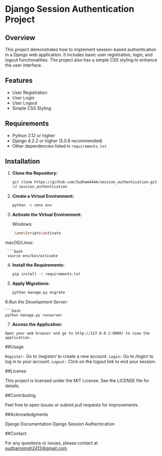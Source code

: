 # Django Session Authentication Project

## Overview

This project demonstrates how to implement session-based authentication in a Django web application. It includes basic user registration, login, and logout functionalities. The project also has a simple CSS styling to enhance the user interface.

## Features

- User Registration
- User Login
- User Logout
- Simple CSS Styling

## Requirements

- Python 3.12 or higher
- Django 4.2.2 or higher (5.0.8 recommended)
- Other dependencies listed in `requirements.txt`

## Installation

1. **Clone the Repository:**

   ```bash
   git clone https://github.com/Sudham4444/session_authentication.git
   cd session_authentication

2. **Create a Virtual Environment:**

    ```bash
    python -m venv env

3. **Activate the Virtual Environment:**

   Windows:
  
     ```bash
     .\env\Scripts\activate
  
  macOS/Linux:
  
     ```bash
     source env/bin/activate

4. **Install the Requirements:**

    ```bash
    pip install -r requirements.txt

5. **Apply Migrations:**

    ```bash
    python manage.py migrate

  6.*Run the Development Server:*

    ```bash
    python manage.py runserver
    
  7. **Access the Application:**

    Open your web browser and go to http://127.0.0.1:8000/ to view the application.

##Usage

 `Register:` Go to /register/ to create a new account.
 `Login:` Go to /login/ to log in to your account.
 `Logout:` Click on the logout link to end your session.

##License

 This project is licensed under the MIT License. See the LICENSE file for details.

##Contributing

 Feel free to open issues or submit pull requests for improvements.

##Acknowledgments

 Django Documentation
 Django Session Authentication

##Contact

 For any questions or issues, please contact at sudhamsingh2412@gmail.com.
